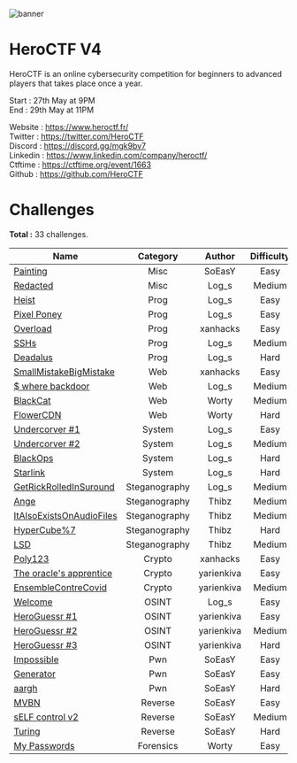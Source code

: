 ![banner](https://pbs.twimg.com/profile_banners/815907006708060160/1586530306/1500x500)

# HeroCTF V4

HeroCTF is an online cybersecurity competition for beginners to advanced players that takes place once a year.

Start : 27th May at 9PM<br>
End : 29th May at 11PM

Website : https://www.heroctf.fr/<br>
Twitter : https://twitter.com/HeroCTF<br>
Discord : https://discord.gg/mgk9bv7<br>
Linkedin : https://www.linkedin.com/company/heroctf/<br>
Ctftime : https://ctftime.org/event/1663<br>
Github : https://github.com/HeroCTF

# Challenges

**Total :** 33 challenges.

| Name                                                                | Category      | Author     | Difficulty  | Done |
|---------------------------------------------------------------------|:-------------:|:----------:|:-----------:|:----:|
| [Painting](Misc/Painting)                                           | Misc          | SoEasY     | Easy        |  ❌  |
| [Redacted](Misc/Redacted/)                                          | Misc          | Log\_s     | Medium      |  ✅  |
| [Heist](Prog/heist/)                                                | Prog          | Log\_s     | Easy        |  ✅  |
| [Pixel Poney](Prog/pixel_poney/)                                    | Prog          | Log\_s     | Easy        |  ✅  |
| [Overload](Prog/Overload/)                                          | Prog          | xanhacks   | Easy        |  ✅  |
| [SSHs](Prog/SSHs/)                                                  | Prog          | Log\_s     | Medium      |  ✅  |
| [Deadalus](Prog/deadalus/)                                          | Prog          | Log\_s     | Hard        |  ✅  |
| [SmallMistakeBigMistake](Web/SmallMistakeBigMistake/)               | Web           | xanhacks   | Easy        |  ✅  |
| [$ where backdoor](Web/whereBackdoor/)                              | Web           | Log\_s     | Medium      |  ✅  |
| [BlackCat](Web/BlackCat/)                                           | Web           | Worty      | Medium      |  ✅  |
| [FlowerCDN](Web/FlowerCDN/)                                         | Web           | Worty      | Hard        |  ✅  |
| [Undercorver #1](System/undercover1/)                               | System        | Log\_s     | Easy        |  ✅  |
| [Undercorver #2](System/undercover2/)                               | System        | Log\_s     | Medium      |  ✅  |
| [BlackOps](System/BlackOps/)                                        | System        | Log\_s     | Hard        |  ✅  |
| [Starlink](System/Starlink/)                                        | System        | Log\_s     | Hard        |  ✅  |
| [GetRickRolledInSuround](Steganography/GetRickRolledInSuround/)     | Steganography | Log\_s     | Medium      |  ✅  |
| [Ange](Steganography/Ange/)                                         | Steganography | Thibz      | Medium      |  ✅  |
| [ItAlsoExistsOnAudioFiles](Steganography/ItAlsoExistsOnAudioFiles/) | Steganography | Thibz      | Medium      |  ✅  |
| [HyperCube%7](Steganography/HyperCube%7/)                           | Steganography | Thibz      | Hard        |  ✅  |
| [LSD](Steganography/LSD/)                                           | Steganography | Thibz      | Medium      |  ✅  |
| [Poly123](Crypto/Poly123/)                                          | Crypto        | xanhacks   | Easy        |  ✅  |
| [The oracle's apprentice](Crypto/Oracles_apprentice/)               | Crypto        | yarienkiva | Easy        |  ✅  |
| [EnsembleContreCovid](Crypto/EnsembleContreCovid/)                  | Crypto        | yarienkiva | Medium      |  ❌  |
| [Welcome](OSINT/welcome/)                                           | OSINT         | Log\_s     | Easy        |  ✅  |
| [HeroGuessr #1](OSINT/HeroGuessr#1/)                                | OSINT         | yarienkiva | Easy        |  ❌  |
| [HeroGuessr #2](OSINT/HeroGuessr#2/)                                | OSINT         | yarienkiva | Medium      |  ❌  |
| [HeroGuessr #3](OSINT/HeroGuessr#3/)                                | OSINT         | yarienkiva | Hard        |  ❌  |
| [Impossible](Pwn/Impossible/)                                       | Pwn           | SoEasY     | Easy        |  ❌  |
| [Generator](Pwn/Generator)                                          | Pwn           | SoEasY     | Easy        |  ❌  |
| [aargh](Pwn/aargh/)                                                 | Pwn           | SoEasY     | Hard        |  ❌  |
| [MVBN](Reverse/MVBN/)                                               | Reverse       | SoEasY     | Easy        |  ❌  |
| [sELF control v2](Reverse/sELF%20control%20v2/)                     | Reverse       | SoEasY     | Medium      |  ❌  |
| [Turing](Reverse/Turing/)                                           | Reverse       | SoEasY     | Hard        |  ❌  |
| [My Passwords](Forensics/MyPasswords)				                  | Forensics     | Worty      | Easy        |  ✅ |
